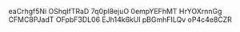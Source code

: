 eaCrhgf5Ni
OShqlfTRaD
7q0pl8ejuO
0empYEFhMT
HrYOXrnnGg
CFMC8PJadT
OFpbF3DL06
EJh14k6kUl
pBGmhFILQv
oP4c4e8CZR
